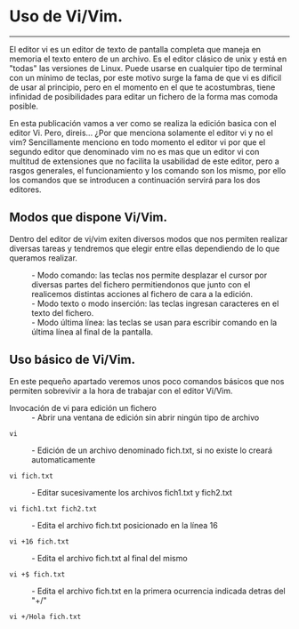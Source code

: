 # [](#header-1)Uso de Vi/Vim.
***
El editor vi es un editor de texto de pantalla completa que maneja en memoria el texto entero de un archivo. Es el editor clásico de unix y está en "todas" las versiones de Linux. Puede usarse en cualquier tipo de terminal con un mínimo de teclas, por este motivo surge la fama de que vi es dificil de usar al principio, pero en el momento en el que te acostumbras, tiene infinidad de posibilidades para editar un fichero de la forma mas comoda posible.

En esta publicación vamos a ver como se realiza la edición basica con el editor Vi. Pero, direis...
¿Por que menciona solamente el editor vi y no el vim? Sencillamente menciono en todo momento el editor vi por que el segundo editor que denominado vim no es mas que un editor vi con multitud de extensiones que no facilita la usabilidad de este editor, pero a rasgos generales, el funcionamiento y los comando son los mismo, por ello los comandos que se introducen a continuación servirá para los dos editores.

## [](#header-2)Modos que dispone Vi/Vim.
Dentro del editor de vi/vim exiten diversos modos que nos permiten realizar diversas tareas y tendremos que elegir entre ellas dependiendo de lo que queramos realizar.

<dd> - Modo comando: las teclas nos permite desplazar el cursor por diversas partes del fichero permitiendonos que junto con el realicemos distintas acciones al fichero de cara a la edición.</dd>
<dd> - Modo texto o modo inserción: las teclas ingresan caracteres en el texto del fichero.</dd>
<dd> - Modo última línea: las teclas se usan para escribir comando en la última línea al final de la pantalla.</dd>

## [](#header-2)Uso básico de Vi/Vim.
En este pequeño apartado veremos unos poco comandos básicos que nos permiten sobrevivir a la hora de trabajar con el editor Vi/Vim.

<dt>Invocación de vi para edición un fichero</dt>
<dd>- Abrir una ventana de edición sin abrir ningún tipo de archivo</dd>

```vi```

<dd>- Edición de un archivo denominado fich.txt, si no existe lo creará automaticamente</dd>

```vi fich.txt```

<dd>- Editar sucesivamente los archivos fich1.txt y fich2.txt</dd>

```vi fich1.txt fich2.txt```

<dd>- Edita el archivo fich.txt posicionado en la línea 16</dd>

```vi +16 fich.txt```

<dd>- Edita el archivo fich.txt al final del mismo</dd>

```vi +$ fich.txt```

<dd>- Edita el archivo fich.txt en la primera ocurrencia indicada detras del "+/"</dd>

```vi +/Hola fich.txt```


